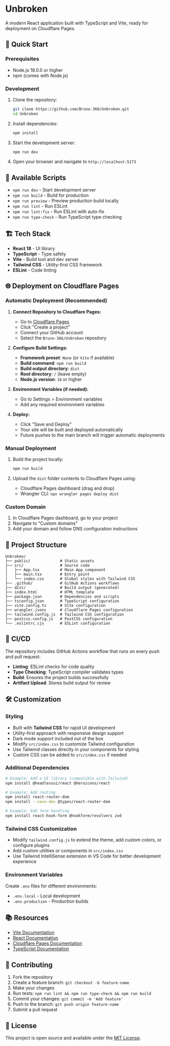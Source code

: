 # Unbroken

A modern React application built with TypeScript and Vite, ready for deployment on Cloudflare Pages.

## 🚀 Quick Start

### Prerequisites

- Node.js 18.0.0 or higher
- npm (comes with Node.js)

### Development

1. Clone the repository:
   ```bash
   git clone https://github.com/Bruno-366/Unbroken.git
   cd Unbroken
   ```

2. Install dependencies:
   ```bash
   npm install
   ```

3. Start the development server:
   ```bash
   npm run dev
   ```

4. Open your browser and navigate to `http://localhost:5173`

## 📝 Available Scripts

- `npm run dev` - Start development server
- `npm run build` - Build for production
- `npm run preview` - Preview production build locally
- `npm run lint` - Run ESLint
- `npm run lint:fix` - Run ESLint with auto-fix
- `npm run type-check` - Run TypeScript type checking

## 🏗️ Tech Stack

- **React 18** - UI library
- **TypeScript** - Type safety
- **Vite** - Build tool and dev server
- **Tailwind CSS** - Utility-first CSS framework
- **ESLint** - Code linting

## 🌐 Deployment on Cloudflare Pages

### Automatic Deployment (Recommended)

1. **Connect Repository to Cloudflare Pages:**
   - Go to [Cloudflare Pages](https://pages.cloudflare.com/)
   - Click "Create a project"
   - Connect your GitHub account
   - Select the `Bruno-366/Unbroken` repository

2. **Configure Build Settings:**
   - **Framework preset**: `None` (or `Vite` if available)
   - **Build command**: `npm run build`
   - **Build output directory**: `dist`
   - **Root directory**: `/` (leave empty)
   - **Node.js version**: `18` or higher

3. **Environment Variables (if needed):**
   - Go to Settings > Environment variables
   - Add any required environment variables

4. **Deploy:**
   - Click "Save and Deploy"
   - Your site will be built and deployed automatically
   - Future pushes to the main branch will trigger automatic deployments

### Manual Deployment

1. Build the project locally:
   ```bash
   npm run build
   ```

2. Upload the `dist` folder contents to Cloudflare Pages using:
   - Cloudflare Pages dashboard (drag and drop)
   - Wrangler CLI: `npx wrangler pages deploy dist`

### Custom Domain

1. In Cloudflare Pages dashboard, go to your project
2. Navigate to "Custom domains"
3. Add your domain and follow DNS configuration instructions

## 🔧 Project Structure

```
Unbroken/
├── public/             # Static assets
├── src/                # Source code
│   ├── App.tsx         # Main App component
│   ├── main.tsx        # Entry point
│   └── index.css       # Global styles with Tailwind CSS
├── .github/            # GitHub Actions workflows
├── dist/               # Build output (generated)
├── index.html          # HTML template
├── package.json        # Dependencies and scripts
├── tsconfig.json       # TypeScript configuration
├── vite.config.ts      # Vite configuration
├── wrangler.jsonc      # Cloudflare Pages configuration
├── tailwind.config.js  # Tailwind CSS configuration
├── postcss.config.js   # PostCSS configuration
└── .eslintrc.cjs       # ESLint configuration
```

## 🚨 CI/CD

The repository includes GitHub Actions workflow that runs on every push and pull request:

- **Linting**: ESLint checks for code quality
- **Type Checking**: TypeScript compiler validates types
- **Build**: Ensures the project builds successfully
- **Artifact Upload**: Stores build output for review

## 🛠️ Customization

### Styling
- Built with **Tailwind CSS** for rapid UI development
- Utility-first approach with responsive design support
- Dark mode support included out of the box
- Modify `src/index.css` to customize Tailwind configuration
- Use Tailwind classes directly in your components for styling
- Custom CSS can be added to `src/index.css` if needed

### Additional Dependencies
```bash
# Example: Add a UI library (compatible with Tailwind)
npm install @headlessui/react @heroicons/react

# Example: Add routing
npm install react-router-dom
npm install --save-dev @types/react-router-dom

# Example: Add form handling
npm install react-hook-form @hookform/resolvers zod
```

### Tailwind CSS Customization
- Modify `tailwind.config.js` to extend the theme, add custom colors, or configure plugins
- Add custom utilities or components in `src/index.css`
- Use Tailwind IntelliSense extension in VS Code for better development experience

### Environment Variables
Create `.env` files for different environments:
- `.env.local` - Local development
- `.env.production` - Production builds

## 📚 Resources

- [Vite Documentation](https://vitejs.dev/)
- [React Documentation](https://react.dev/)
- [Cloudflare Pages Documentation](https://developers.cloudflare.com/pages/)
- [TypeScript Documentation](https://www.typescriptlang.org/)

## 🤝 Contributing

1. Fork the repository
2. Create a feature branch: `git checkout -b feature-name`
3. Make your changes
4. Run tests: `npm run lint && npm run type-check && npm run build`
5. Commit your changes: `git commit -m 'Add feature'`
6. Push to the branch: `git push origin feature-name`
7. Submit a pull request

## 📄 License

This project is open source and available under the [MIT License](LICENSE).
